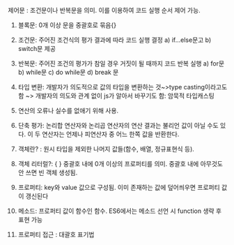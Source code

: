 제어문 : 조건문이나 반복문을 의미. 이를 이용하여 코드 실행 순서 제어 가능.
1. 블록문: 0개 이상 문을 중괄호로 묶음{}
2. 조건문: 주어진 조건식의 평가 결과에 따라 코드 실행 결정
    a) if…else문고
    b) switch문 제공
3. 반복문: 주어진 조건의 평가가 참일 경우 거짓이 될 때까지 코드 반복 실행
    a) for문
    b) while문
    c) do while문
    d) break 문


1. 타입 변환: 개발자가 의도적으로 값의 타입을 변환하는 것~>type casting이라고도 함
 ~> 개발자의 의도와 관계 없이 js가 알아서 바꾸기도 함: 암묵적 타입캐스팅
2. 연산의 오류나 실수를 없애기 위해 사용.
3. 단축 평가: 논리합 연산자와 논리곱 연산자의 연산 결과는 불리언 값이 아닐 수도 있다. 이 두 연산자는 언제나 피연산자 중 어느 한쪽 값을 반환한다.


1. 객체란? : 원시 타입을 제외한 나머지 값들(함수, 배열, 정규표현식 등).
2. 객체 리터럴?: { } 중괄호 내에 0개 이상의 프로퍼티를 의미. 중괄호 내에 아무것도 안 쓰면 빈 객체 생성됨.
3. 프로퍼티: key와 value 값으로 구성됨. 이미 존재하는 값에 덮어씌우면 프로퍼티 값이 갱신된다
4. 메소드: 프로퍼티 값이 함수인 함수. ES6에서는 메소드 선언 시 function 생략 후 표현 가능
5. 프로퍼티 접근 : 대괄호 표기법
